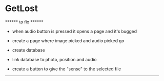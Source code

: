 # GetLost

****** to fix ******
- when audio button is pressed it opens a page and it's bugged

- create a page where image picked and audio picked go

- create database

- link database to photo, position and audio

- create a button to give the "sense" to the selected file

***********************************************************
